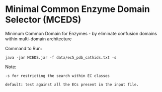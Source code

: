 # Minimal Common Enzyme Domain Selector (MCEDS)
Minimum Common Domain for Enzymes - by eliminate confusion domains within multi-domain architecture

Command to Run:

	java -jar MCEDS.jar -f data/ec5_pdb_cathids.txt -s

Note:	

	-s for restricting the search within EC classes
	
	default: test against all the ECs present in the input file.
